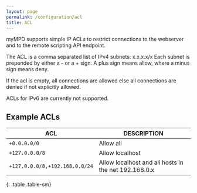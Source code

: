 ```yaml
---
layout: page
permalink: /configuration/acl
title: ACL
---
```


myMPD supports simple IP ACLs to restrict connections to the webserver and to the remote scripting API endpoint.

The ACL is a comma separated list of IPv4 subnets: x.x.x.x/x Each subnet is prepended by either a - or a + sign. A plus sign means allow, where a minus sign means deny.

If the acl is empty, all connections are allowed else all connections are denied if not explicitly allowed.

<div class="alert alert-warning">
ACLs for IPv6 are currently not supported.
</div>

## Example ACLs

| ACL | DESCRIPTION |
| --- | ----------- |
| `+0.0.0.0/0`| Allow all |
| `+127.0.0.0/8`| Allow localhost |
| `+127.0.0.0/8,+192.168.0.0/24` | Allow localhost and all hosts in the net 192.168.0.x |
{: .table .table-sm}
